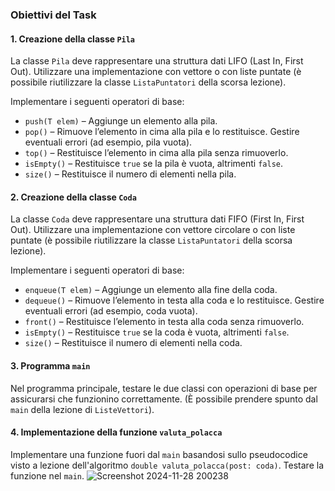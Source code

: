 ### Obiettivi del Task

#### 1. Creazione della classe `Pila`
La classe `Pila` deve rappresentare una struttura dati LIFO (Last In, First Out). Utilizzare una implementazione con vettore o con liste puntate (è possibile riutilizzare la classe `ListaPuntatori` della scorsa lezione).

Implementare i seguenti operatori di base:
- `push(T elem)` – Aggiunge un elemento alla pila.
- `pop()` – Rimuove l’elemento in cima alla pila e lo restituisce. Gestire eventuali errori (ad esempio, pila vuota).
- `top()` – Restituisce l’elemento in cima alla pila senza rimuoverlo.
- `isEmpty()` – Restituisce `true` se la pila è vuota, altrimenti `false`.
- `size()` – Restituisce il numero di elementi nella pila.

#### 2. Creazione della classe `Coda`
La classe `Coda` deve rappresentare una struttura dati FIFO (First In, First Out). Utilizzare una implementazione con vettore circolare o con liste puntate (è possibile riutilizzare la classe `ListaPuntatori` della scorsa lezione).

Implementare i seguenti operatori di base:
- `enqueue(T elem)` – Aggiunge un elemento alla fine della coda.
- `dequeue()` – Rimuove l’elemento in testa alla coda e lo restituisce. Gestire eventuali errori (ad esempio, coda vuota).
- `front()` – Restituisce l’elemento in testa alla coda senza rimuoverlo.
- `isEmpty()` – Restituisce `true` se la coda è vuota, altrimenti `false`.
- `size()` – Restituisce il numero di elementi nella coda.

#### 3. Programma `main`
Nel programma principale, testare le due classi con operazioni di base per assicurarsi che funzionino correttamente. (È possibile prendere spunto dal `main` della lezione di `ListeVettori`).

#### 4. Implementazione della funzione `valuta_polacca`
Implementare una funzione fuori dal `main` basandosi sullo pseudocodice visto a lezione dell'algoritmo `double valuta_polacca(post: coda)`. Testare la funzione nel `main`.
![Screenshot 2024-11-28 200238](https://github.com/user-attachments/assets/133e92ad-5811-43c3-b2b7-e274f77d24e4)
